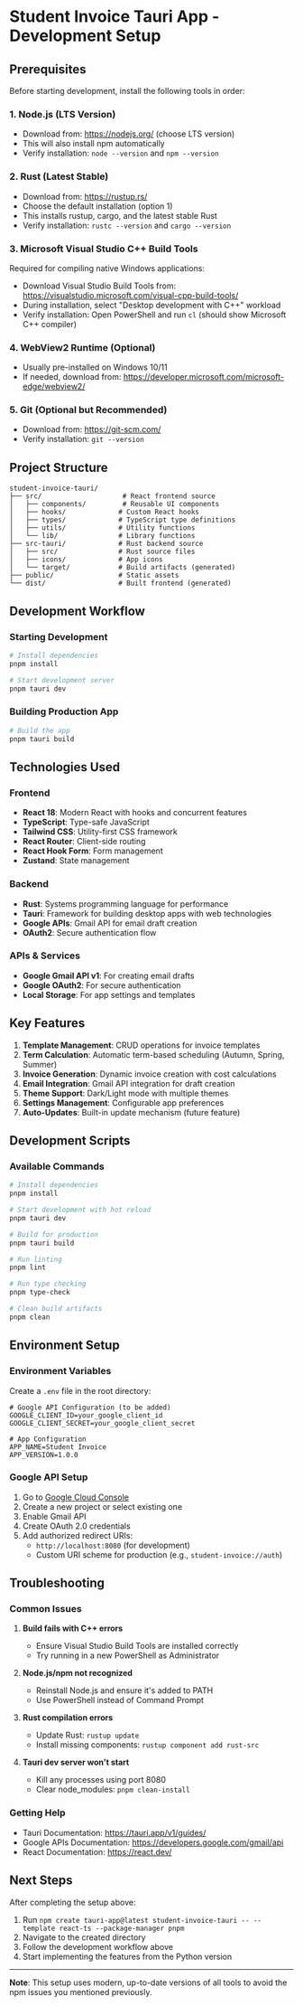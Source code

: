 # Student Invoice Tauri App - Development Setup

## Prerequisites

Before starting development, install the following tools in order:

### 1. Node.js (LTS Version)
- Download from: https://nodejs.org/ (choose LTS version)
- This will also install npm automatically
- Verify installation: `node --version` and `npm --version`

### 2. Rust (Latest Stable)
- Download from: https://rustup.rs/
- Choose the default installation (option 1)
- This installs rustup, cargo, and the latest stable Rust
- Verify installation: `rustc --version` and `cargo --version`

### 3. Microsoft Visual Studio C++ Build Tools
Required for compiling native Windows applications:
- Download Visual Studio Build Tools from: https://visualstudio.microsoft.com/visual-cpp-build-tools/
- During installation, select "Desktop development with C++" workload
- Verify installation: Open PowerShell and run `cl` (should show Microsoft C++ compiler)

### 4. WebView2 Runtime (Optional)
- Usually pre-installed on Windows 10/11
- If needed, download from: https://developer.microsoft.com/microsoft-edge/webview2/

### 5. Git (Optional but Recommended)
- Download from: https://git-scm.com/
- Verify installation: `git --version`

## Project Structure

```
student-invoice-tauri/
├── src/                    # React frontend source
│   ├── components/         # Reusable UI components
│   ├── hooks/             # Custom React hooks
│   ├── types/             # TypeScript type definitions
│   ├── utils/             # Utility functions
│   └── lib/               # Library functions
├── src-tauri/             # Rust backend source
│   ├── src/               # Rust source files
│   ├── icons/             # App icons
│   └── target/            # Build artifacts (generated)
├── public/                # Static assets
└── dist/                  # Built frontend (generated)
```

## Development Workflow

### Starting Development
```bash
# Install dependencies
pnpm install

# Start development server
pnpm tauri dev
```

### Building Production App
```bash
# Build the app
pnpm tauri build
```

## Technologies Used

### Frontend
- **React 18**: Modern React with hooks and concurrent features
- **TypeScript**: Type-safe JavaScript
- **Tailwind CSS**: Utility-first CSS framework
- **React Router**: Client-side routing
- **React Hook Form**: Form management
- **Zustand**: State management

### Backend
- **Rust**: Systems programming language for performance
- **Tauri**: Framework for building desktop apps with web technologies
- **Google APIs**: Gmail API for email draft creation
- **OAuth2**: Secure authentication flow

### APIs & Services
- **Google Gmail API v1**: For creating email drafts
- **Google OAuth2**: For secure authentication
- **Local Storage**: For app settings and templates

## Key Features

1. **Template Management**: CRUD operations for invoice templates
2. **Term Calculation**: Automatic term-based scheduling (Autumn, Spring, Summer)
3. **Invoice Generation**: Dynamic invoice creation with cost calculations
4. **Email Integration**: Gmail API integration for draft creation
5. **Theme Support**: Dark/Light mode with multiple themes
6. **Settings Management**: Configurable app preferences
7. **Auto-Updates**: Built-in update mechanism (future feature)

## Development Scripts

### Available Commands

```bash
# Install dependencies
pnpm install

# Start development with hot reload
pnpm tauri dev

# Build for production
pnpm tauri build

# Run linting
pnpm lint

# Run type checking
pnpm type-check

# Clean build artifacts
pnpm clean
```

## Environment Setup

### Environment Variables
Create a `.env` file in the root directory:

```env
# Google API Configuration (to be added)
GOOGLE_CLIENT_ID=your_google_client_id
GOOGLE_CLIENT_SECRET=your_google_client_secret

# App Configuration
APP_NAME=Student Invoice
APP_VERSION=1.0.0
```

### Google API Setup
1. Go to [Google Cloud Console](https://console.cloud.google.com/)
2. Create a new project or select existing one
3. Enable Gmail API
4. Create OAuth 2.0 credentials
5. Add authorized redirect URIs:
   - `http://localhost:8080` (for development)
   - Custom URI scheme for production (e.g., `student-invoice://auth`)

## Troubleshooting

### Common Issues

1. **Build fails with C++ errors**
   - Ensure Visual Studio Build Tools are installed correctly
   - Try running in a new PowerShell as Administrator

2. **Node.js/npm not recognized**
   - Reinstall Node.js and ensure it's added to PATH
   - Use PowerShell instead of Command Prompt

3. **Rust compilation errors**
   - Update Rust: `rustup update`
   - Install missing components: `rustup component add rust-src`

4. **Tauri dev server won't start**
   - Kill any processes using port 8080
   - Clear node_modules: `pnpm clean-install`

### Getting Help

- Tauri Documentation: https://tauri.app/v1/guides/
- Google APIs Documentation: https://developers.google.com/gmail/api
- React Documentation: https://react.dev/

## Next Steps

After completing the setup above:

1. Run `npm create tauri-app@latest student-invoice-tauri -- --template react-ts --package-manager pnpm`
2. Navigate to the created directory
3. Follow the development workflow above
4. Start implementing the features from the Python version

---

**Note**: This setup uses modern, up-to-date versions of all tools to avoid the npm issues you mentioned previously.
